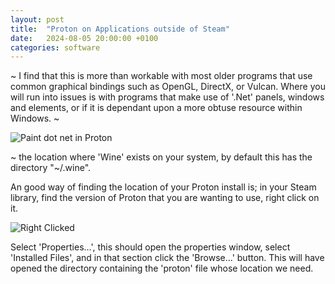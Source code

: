 ```yaml
---
layout: post
title:  "Proton on Applications outside of Steam"
date:   2024-08-05 20:00:00 +0100
categories: software
---
```


~ I find that this is more than workable with most older programs that use common graphical bindings such as OpenGL, DirectX, or Vulcan. Where you will run into issues is with programs that make use of '.Net' panels, windows and elements, or if it is dependant upon a more obtuse resource within Windows. ~

![Paint dot net in Proton]()

~ the location where 'Wine' exists on your system, by default this has the directory "~/.wine".

An good way of finding the location of your Proton install is; in your Steam library, find the version of Proton that you are wanting to use, right click on it.

![Right Clicked]()

Select 'Properties...', this should open the properties window, select 'Installed Files', and in that section click the 'Browse...' button. This will have opened the directory containing the 'proton' file whose location we need.
